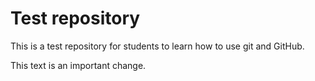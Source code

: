 # Test repository

This is a test repository for students to learn how to use git and GitHub. 

This text is an important change.
